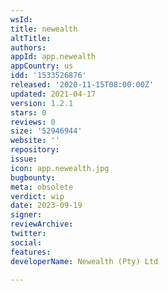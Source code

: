 ```yaml
---
wsId: 
title: newealth
altTitle: 
authors: 
appId: app.newealth
appCountry: us
idd: '1533526876'
released: '2020-11-15T08:00:00Z'
updated: 2021-04-17
version: 1.2.1
stars: 0
reviews: 0
size: '52946944'
website: ''
repository: 
issue: 
icon: app.newealth.jpg
bugbounty: 
meta: obsolete
verdict: wip
date: 2023-09-19
signer: 
reviewArchive: 
twitter: 
social: 
features: 
developerName: Newealth (Pty) Ltd

---
```


